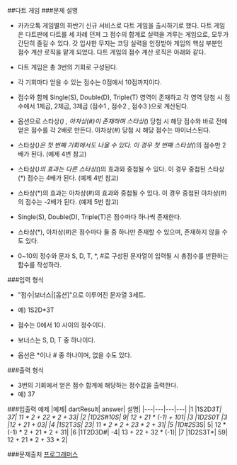 ##다트 게임
###문제 설명
- 카카오톡 게임별의 하반기 신규 서비스로 다트 게임을 출시하기로 했다. 다트 게임은 다트판에 다트를 세 차례 던져 그 점수의 합계로 실력을 겨루는 게임으로, 모두가 간단히 즐길 수 있다.
갓 입사한 무지는 코딩 실력을 인정받아 게임의 핵심 부분인 점수 계산 로직을 맡게 되었다. 다트 게임의 점수 계산 로직은 아래와 같다.

- 다트 게임은 총 3번의 기회로 구성된다.
- 각 기회마다 얻을 수 있는 점수는 0점에서 10점까지이다.
- 점수와 함께 Single(S), Double(D), Triple(T) 영역이 존재하고 각 영역 당첨 시 점수에서 1제곱, 2제곱, 3제곱 (점수1 , 점수2 , 점수3 )으로 계산된다.
- 옵션으로 스타상(*) , 아차상(#)이 존재하며 스타상(*) 당첨 시 해당 점수와 바로 전에 얻은 점수를 각 2배로 만든다. 아차상(#) 당첨 시 해당 점수는 마이너스된다.
- 스타상(*)은 첫 번째 기회에서도 나올 수 있다. 이 경우 첫 번째 스타상(*)의 점수만 2배가 된다. (예제 4번 참고)
- 스타상(*)의 효과는 다른 스타상(*)의 효과와 중첩될 수 있다. 이 경우 중첩된 스타상(*) 점수는 4배가 된다. (예제 4번 참고)
- 스타상(*)의 효과는 아차상(#)의 효과와 중첩될 수 있다. 이 경우 중첩된 아차상(#)의 점수는 -2배가 된다. (예제 5번 참고)
- Single(S), Double(D), Triple(T)은 점수마다 하나씩 존재한다.
- 스타상(*), 아차상(#)은 점수마다 둘 중 하나만 존재할 수 있으며, 존재하지 않을 수도 있다.
- 0~10의 정수와 문자 S, D, T, *, #로 구성된 문자열이 입력될 시 총점수를 반환하는 함수를 작성하라.

###입력 형식
- "점수|보너스|[옵션]"으로 이루어진 문자열 3세트.
- 예) 1S2D*3T

- 점수는 0에서 10 사이의 정수이다.
- 보너스는 S, D, T 중 하나이다.
- 옵선은 *이나 # 중 하나이며, 없을 수도 있다.

###출력 형식
- 3번의 기회에서 얻은 점수 합계에 해당하는 정수값을 출력한다.
- 예) 37

###입출력 예제
|예제|	dartResult|	answer|	설명|
|---|---|---|---|
|1	|1S2D*3T|	37|	11 * 2 + 22 * 2 + 33|
|2	|1D2S#10S|	9|	12 + 21 * (-1) + 101|
|3	|1D2S0T	|3	|12 + 21 + 03|
|4	|1S*2T*3S|	23|	11 * 2 * 2 + 23 * 2 + 31|
|5	|1D#2S*3S|	5|	12 * (-1) * 2 + 21 * 2 + 31|
|6	|1T2D3D#|	-4|	13 + 22 + 32 * (-1)|
|7	|1D2S3T*|	59|	12 + 21 * 2 + 33 * 2|

###문제출처
[프로그래머스](https://programmers.co.kr/learn/courses/30/lessons/17682)